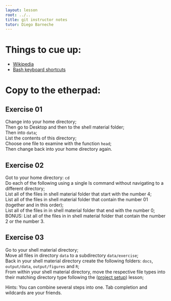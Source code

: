 ```yaml
---
layout: lesson
root: ../..
title: git instructor notes
tutor: Diego Barneche
---
```


# Things to cue up:

* [Wikipedia](http://en.wikipedia.org/wiki/Bash_%28Unix_shell%29)
* [Bash keyboard shortcuts](http://www.skorks.com/2009/09/bash-shortcuts-for-maximum-productivity/)  

# Copy to the etherpad:

## Exercise 01  
Change into your home directory;  
Then go to Desktop and then to the shell material folder;  
Then into `data`;  
List the contents of this directory;  
Choose one file to examine with the function `head`;  
Then change back into your home directory again.  

## Exercise 02  
Got to your home directory: `cd`  
Do each of the following using a single ls command without navigating to a different directory;  
List all of the files in shell material folder that start with the number 4;  
List all of the files in shell material folder that contain the number 01 (together and in this order);  
List all of the files in  in shell material folder that end with the number 0;  
BONUS: List all of the files in  in shell material folder that contain the number 2 or the number 3.  

## Exercise 03  
Go to your shell material directory;  
Move all files in directory `data` to a subdirectory `data/exercise`;  
Back in your shell material directory create the following folders: `docs`, `output/data`, `output/figures` and `R`;  
From within your shell material directory, move the respective file types into their matching directory type following the ([project setup](http://nicercode.github.io/2014-02-13-UNSW/lessons/30-projects/)) lesson;  

Hints: You can combine several steps into one. Tab completion and wildcards are your friends.  
